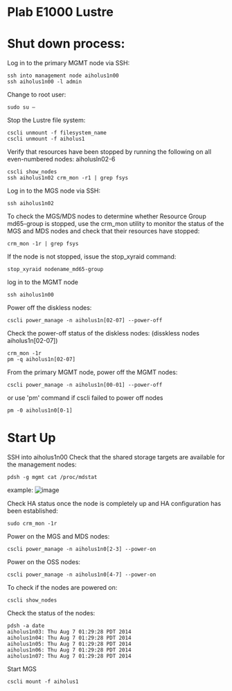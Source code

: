 # Plab E1000 Lustre 

# Shut down process:

Log in to the primary MGMT node via SSH: 
```
ssh into management node aiholus1n00
ssh aiholus1n00 -l admin
```

Change to root user: 
```
sudo su – 
```

Stop the Lustre file system: 
```
cscli unmount -f filesystem_name 
cscli unmount -f aiholus1
```

Verify that resources have been stopped by running the following on all even-numbered nodes: 
aiholusln02-6
```
cscli show_nodes
ssh aiholus1n02 crm_mon -r1 | grep fsys
```

Log in to the MGS node via SSH: 
```
ssh aiholus1n02
```

To check the MGS/MDS nodes to determine whether Resource Group md65-group is stopped, use the crm_mon utility to monitor the status of the MGS and MDS nodes and check that their resources have stopped: 
```
crm_mon -1r | grep fsys
```

If the node is not stopped, issue the stop_xyraid command:
```
stop_xyraid nodename_md65-group
```

log in to the MGMT node
```
ssh aiholus1n00
```

Power off the diskless nodes:
```
cscli power_manage -n aiholus1n[02-07] --power-off
```

Check the power-off status of the diskless nodes: (disskless nodes aiholus1n[02-07])
```
crm_mon -1r
pm -q aiholus1n[02-07]
```

From the primary MGMT node, power off the MGMT nodes: 
```
cscli power_manage -n aiholus1n[00-01] --power-off
```

or use 'pm' command if cscli failed to power off nodes
```
pm -0 aiholus1n0[0-1]
```

# Start Up

SSH into aiholus1n00
Check that the shared storage targets are available for the management nodes:
```
pdsh -g mgmt cat /proc/mdstat
```
example:
![image](https://user-images.githubusercontent.com/15881158/163588656-4717d59e-5869-4a37-9932-f310cf913b20.png)

Check HA status once the node is completely up and HA configuration has been established:
```
sudo crm_mon -1r
```

Power on the MGS and MDS nodes:
```
cscli power_manage -n aiholus1n0[2-3] --power-on
```

Power on the OSS nodes:
```
cscli power_manage -n aiholus1n0[4-7] --power-on
```

To check if the nodes are powered on:
```
cscli show_nodes
```

Check the status of the nodes:
```
pdsh -a date
aiholus1n03: Thu Aug 7 01:29:28 PDT 2014
aiholus1n04: Thu Aug 7 01:29:28 PDT 2014
aiholus1n05: Thu Aug 7 01:29:28 PDT 2014
aiholus1n06: Thu Aug 7 01:29:28 PDT 2014
aiholus1n07: Thu Aug 7 01:29:28 PDT 2014
```

Start MGS
```
cscli mount -f aiholus1
```
